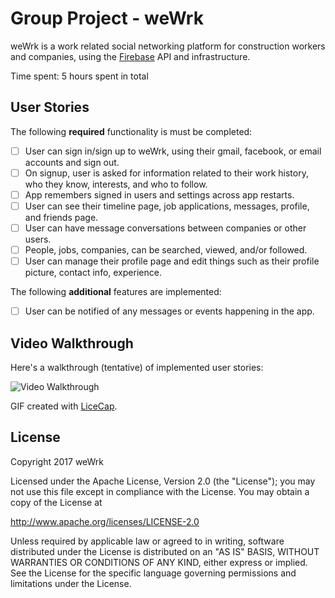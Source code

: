 # Group Project - weWrk

weWrk is a work related social networking platform for construction workers and companies, using the [Firebase](https://firebase.google.com) API and infrastructure.

Time spent: 5 hours spent in total

## User Stories

The following **required** functionality is must be completed:

- [ ] User can sign in/sign up to weWrk, using their gmail, facebook, or email accounts and sign out.
- [ ] On signup, user is asked for information related to their work history, who they know, interests, and who to follow.
- [ ] App remembers signed in users and settings across app restarts.
- [ ] User can see their timeline page, job applications, messages, profile, and friends page.
- [ ] User can have message conversations between companies or other users.
- [ ] People, jobs, companies, can be searched, viewed, and/or followed.
- [ ] User can manage their profile page and edit things such as their profile picture, contact info, experience.

The following **additional** features are implemented:
- [ ] User can be notified of any messages or events happening in the app.

## Video Walkthrough 

Here's a walkthrough (tentative) of implemented user stories:

<img src='http://i.imgur.com/bz5tLba.gif' title='Video Walkthrough' width='' alt='Video Walkthrough' />

GIF created with [LiceCap](http://www.cockos.com/licecap/).

## License

Copyright 2017 weWrk

Licensed under the Apache License, Version 2.0 (the "License");
you may not use this file except in compliance with the License.
You may obtain a copy of the License at

http://www.apache.org/licenses/LICENSE-2.0

Unless required by applicable law or agreed to in writing, software
distributed under the License is distributed on an "AS IS" BASIS,
WITHOUT WARRANTIES OR CONDITIONS OF ANY KIND, either express or implied.
See the License for the specific language governing permissions and
limitations under the License.
